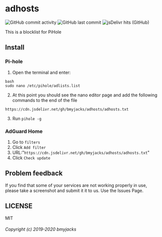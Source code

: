 # adhosts
![GitHub commit activity](https://img.shields.io/github/commit-activity/m/bmyjacks/adhosts?label=commit&logo=github&style=for-the-badge)
![GitHub last commit](https://img.shields.io/github/last-commit/bmyjacks/adhosts?logo=github&style=for-the-badge)
![jsDelivr hits (GitHub)](https://img.shields.io/jsdelivr/gh/hw/bmyjacks/adhosts?color=green&label=downloads&logo=jsDelivr&style=for-the-badge)

This is a blocklist for PiHole
## Install
### Pi-hole
1. Open the terminal and enter:
```
bash
sudo nano /etc/pihole/adlists.list
```
2. At this point you should see the nano editor page and add the following commands to the end of the file
```
https://cdn.jsdelivr.net/gh/bmyjacks/adhosts/adhosts.txt
```
3. Run `pihole -g`
### AdGuard Home
1. Go to `filters`
2. Click `Add filter`
3. URL:"`https://cdn.jsdelivr.net/gh/bmyjacks/adhosts/adhosts.txt`"
4. Click `Check update`
## Problem feedback
If you find that some of your services are not working properly in use, please take a screenshot and submit it it to us. Use the Issues Page.
## LICENSE
MIT
###### Copyright (c) 2019-2020 bmyjacks
